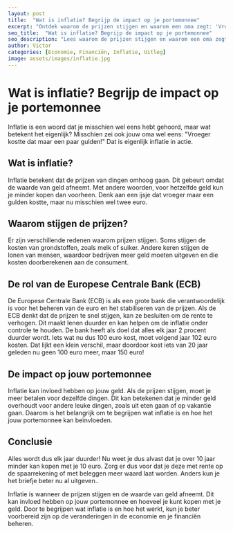 ```yaml
---
layout: post
title:  "Wat is inflatie? Begrijp de impact op je portemonnee"
excerpt: "Ontdek waarom de prijzen stijgen en waarom een oma zegt: 'Vroeger kostte dat maar een paar gulden'. Leer meer over de rol van de Europese Centrale Bank (ECB) en begrijp hoe inflatie jouw geld beïnvloedt."
seo_title:  "Wat is inflatie? Begrijp de impact op je portemonnee"
seo_description: "Lees waarom de prijzen stijgen en waarom een oma zegt: 'Vroeger kostte dat maar een paar gulden'. Ontdek de rol van de Europese Centrale Bank (ECB) en leer hoe inflatie jouw geld beïnvloedt."
author: Victor
categories: [Economie, Financiën, Inflatie, Uitleg]
image: assets/images/inflatie.jpg
---
```


# Wat is inflatie? Begrijp de impact op je portemonnee

Inflatie is een woord dat je misschien wel eens hebt gehoord, maar wat betekent het eigenlijk? Misschien zei ook jouw oma wel eens: "Vroeger kostte dat maar een paar gulden!" Dat is eigenlijk inflatie in actie.

## Wat is inflatie?

Inflatie betekent dat de prijzen van dingen omhoog gaan. Dit gebeurt omdat de waarde van geld afneemt. Met andere woorden, voor hetzelfde geld kun je minder kopen dan voorheen. Denk aan een ijsje dat vroeger maar een gulden kostte, maar nu misschien wel twee euro.

## Waarom stijgen de prijzen?

Er zijn verschillende redenen waarom prijzen stijgen. Soms stijgen de kosten van grondstoffen, zoals melk of suiker. Andere keren stijgen de lonen van mensen, waardoor bedrijven meer geld moeten uitgeven en die kosten doorberekenen aan de consument.

## De rol van de Europese Centrale Bank (ECB)

De Europese Centrale Bank (ECB) is als een grote bank die verantwoordelijk is voor het beheren van de euro en het stabiliseren van de prijzen. Als de ECB denkt dat de prijzen te snel stijgen, kan ze besluiten om de rente te verhogen. Dit maakt lenen duurder en kan helpen om de inflatie onder controle te houden. De bank heeft als doel dat alles elk jaar 2 procent duurder wordt. Iets wat nu dus 100 euro kost, moet volgend jaar 102 euro kosten. Dat lijkt een klein verschil, maar doordoor kost iets van 20 jaar geleden nu geen 100 euro meer, maar 150 euro!

## De impact op jouw portemonnee

Inflatie kan invloed hebben op jouw geld. Als de prijzen stijgen, moet je meer betalen voor dezelfde dingen. Dit kan betekenen dat je minder geld overhoudt voor andere leuke dingen, zoals uit eten gaan of op vakantie gaan. Daarom is het belangrijk om te begrijpen wat inflatie is en hoe het jouw portemonnee kan beïnvloeden.

## Conclusie

Alles wordt dus elk jaar duurder! Nu weet je dus alvast dat je over 10 jaar minder kan kopen met je 10 euro. Zorg er dus voor dat je deze met rente op de spaarrekening of met beleggen meer waard laat worden. Anders kun je het briefje beter nu al uitgeven..

Inflatie is wanneer de prijzen stijgen en de waarde van geld afneemt. Dit kan invloed hebben op jouw portemonnee en hoeveel je kunt kopen met je geld. Door te begrijpen wat inflatie is en hoe het werkt, kun je beter voorbereid zijn op de veranderingen in de economie en je financiën beheren.
